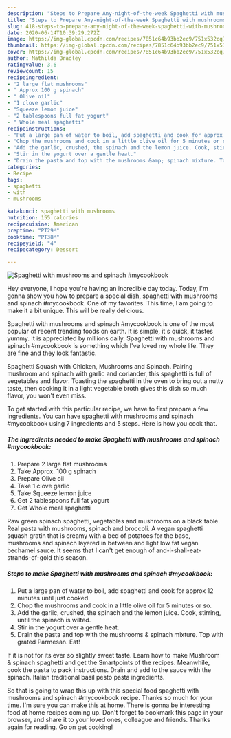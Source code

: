 ```yaml
---
description: "Steps to Prepare Any-night-of-the-week Spaghetti with mushrooms and spinach #mycookbook"
title: "Steps to Prepare Any-night-of-the-week Spaghetti with mushrooms and spinach #mycookbook"
slug: 418-steps-to-prepare-any-night-of-the-week-spaghetti-with-mushrooms-and-spinach-mycookbook
date: 2020-06-14T10:39:29.272Z
image: https://img-global.cpcdn.com/recipes/7851c64b93bb2ec9/751x532cq70/spaghetti-with-mushrooms-and-spinach-mycookbook-recipe-main-photo.jpg
thumbnail: https://img-global.cpcdn.com/recipes/7851c64b93bb2ec9/751x532cq70/spaghetti-with-mushrooms-and-spinach-mycookbook-recipe-main-photo.jpg
cover: https://img-global.cpcdn.com/recipes/7851c64b93bb2ec9/751x532cq70/spaghetti-with-mushrooms-and-spinach-mycookbook-recipe-main-photo.jpg
author: Mathilda Bradley
ratingvalue: 3.6
reviewcount: 15
recipeingredient:
- "2 large flat mushrooms"
- " Approx 100 g spinach"
- " Olive oil"
- "1 clove garlic"
- "Squeeze lemon juice"
- "2 tablespoons full fat yogurt"
- " Whole meal spaghetti"
recipeinstructions:
- "Put a large pan of water to boil, add spaghetti and cook for approx 12 minutes until just cooked."
- "Chop the mushrooms and cook in a little olive oil for 5 minutes or so."
- "Add the garlic, crushed, the spinach and the lemon juice. Cook, stirring, until the spinach is wilted."
- "Stir in the yogurt over a gentle heat."
- "Drain the pasta and top with the mushrooms &amp; spinach mixture. Top with grated Parmesan. Eat!"
categories:
- Recipe
tags:
- spaghetti
- with
- mushrooms

katakunci: spaghetti with mushrooms 
nutrition: 155 calories
recipecuisine: American
preptime: "PT29M"
cooktime: "PT38M"
recipeyield: "4"
recipecategory: Dessert

---
```



![Spaghetti with mushrooms and spinach #mycookbook](https://img-global.cpcdn.com/recipes/7851c64b93bb2ec9/751x532cq70/spaghetti-with-mushrooms-and-spinach-mycookbook-recipe-main-photo.jpg)

Hey everyone, I hope you're having an incredible day today. Today, I'm gonna show you how to prepare a special dish, spaghetti with mushrooms and spinach #mycookbook. One of my favorites. This time, I am going to make it a bit unique. This will be really delicious.

Spaghetti with mushrooms and spinach #mycookbook is one of the most popular of recent trending foods on earth. It is simple, it's quick, it tastes yummy. It is appreciated by millions daily. Spaghetti with mushrooms and spinach #mycookbook is something which I've loved my whole life. They are fine and they look fantastic.

Spaghetti Squash with Chicken, Mushrooms and Spinach. Pairing mushroom and spinach with garlic and coriander, this spaghetti is full of vegetables and flavor. Toasting the spaghetti in the oven to bring out a nutty taste, then cooking it in a light vegetable broth gives this dish so much flavor, you won&#39;t even miss.


To get started with this particular recipe, we have to first prepare a few ingredients. You can have spaghetti with mushrooms and spinach #mycookbook using 7 ingredients and 5 steps. Here is how you cook that.

<!--inarticleads1-->

##### The ingredients needed to make Spaghetti with mushrooms and spinach #mycookbook:

1. Prepare 2 large flat mushrooms
1. Take  Approx. 100 g spinach
1. Prepare  Olive oil
1. Take 1 clove garlic
1. Take Squeeze lemon juice
1. Get 2 tablespoons full fat yogurt
1. Get  Whole meal spaghetti


Raw green spinach spaghetti, vegetables and mushrooms on a black table. Real pasta with mushrooms, spinach and broccoli. A vegan spaghetti squash gratin that is creamy with a bed of potatoes for the base, mushrooms and spinach layered in between and light low fat vegan bechamel sauce. It seems that I can&#39;t get enough of and-i-shall-eat-strands-of-gold this season. 

<!--inarticleads2-->

##### Steps to make Spaghetti with mushrooms and spinach #mycookbook:

1. Put a large pan of water to boil, add spaghetti and cook for approx 12 minutes until just cooked.
1. Chop the mushrooms and cook in a little olive oil for 5 minutes or so.
1. Add the garlic, crushed, the spinach and the lemon juice. Cook, stirring, until the spinach is wilted.
1. Stir in the yogurt over a gentle heat.
1. Drain the pasta and top with the mushrooms &amp; spinach mixture. Top with grated Parmesan. Eat!


If it is not for its ever so slightly sweet taste. Learn how to make Mushroom &amp; spinach spaghetti and get the Smartpoints of the recipes. Meanwhile, cook the pasta to pack instructions. Drain and add to the sauce with the spinach. Italian traditional basil pesto pasta ingredients. 

So that is going to wrap this up with this special food spaghetti with mushrooms and spinach #mycookbook recipe. Thanks so much for your time. I'm sure you can make this at home. There is gonna be interesting food at home recipes coming up. Don't forget to bookmark this page in your browser, and share it to your loved ones, colleague and friends. Thanks again for reading. Go on get cooking!
